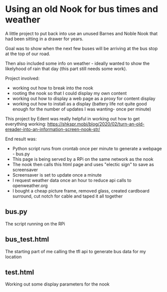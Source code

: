 # Using an old Nook for bus times and weather

A little project to put back into use an unused Barnes and Noble Nook that had been sitting in a drawer for years.

Goal was to show when the next few buses will be arriving at the bus stop at the top of our road. 

Then also included some info on weather - ideally wanted to show the likelyhood of rain that day (this part still needs some work).

Project involved:
- working out how to break into the nook
- rooting the nook so that I could display my own content
- working out how to display a web page as a proxy for content display
- working out how to install as a display (battery life not quite good enough for the number of updates I was wanting- once per minute)

This project by Edent was really helpful in working out how to get everything working:
https://shkspr.mobi/blog/2020/02/turn-an-old-ereader-into-an-information-screen-nook-str/ 

End result was:

- Python script runs from crontab once per minute to generate a webpage - bus.py
- This page is being served by a RPi on the same network as the nook
- The nook then calls this html page and uses "electic sign" to save as screensaver
- Screensaver is set to update once a minute
- I request weather data once an hour to reduce api calls to openweather.org
- I bought a cheap picture frame, removed glass, created cardboard surround, cut notch for cable and taped it all together

## bus.py
The script running on the RPi

## bus_test.html
The starting part of me calling the tfl api to generate bus data for my location

## test.html
Working out some display parameters for the nook